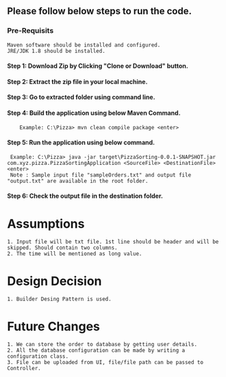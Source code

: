## Please follow below steps to run the code.
### Pre-Requisits
    Maven software should be installed and configured.
    JRE/JDK 1.8 should be installed.

#### Step 1: Download Zip by Clicking "Clone or Download" button.

#### Step 2: Extract the zip file in your local machine.

#### Step 3: Go to extracted folder using command line.

#### Step 4: Build the application using below Maven Command.
        Example: C:\Pizza> mvn clean compile package <enter>
        
#### Step 5: Run the application using below command.
     Example: C:\Pizza> java -jar target\PizzaSorting-0.0.1-SNAPSHOT.jar com.xyz.pizza.PizzaSortingApplication <SourceFile> <DestinationFile> <enter>        
     Note : Sample input file "sampleOrders.txt" and output file "output.txt" are available in the root folder.
     
#### Step 6: Check the output file in the destination folder.


Assumptions
===========
	1. Input file will be txt file. 1st line should be header and will be skipped. Should contain two columns.
	2. The time will be mentioned as long value.
		
Design Decision
===============
	1. Builder Desing Pattern is used.

Future Changes
==============
	1. We can store the order to database by getting user details.
	2. All the database configuration can be made by writing a configuration class.
	3. File can be uploaded from UI, file/file path can be passed to Controller.
